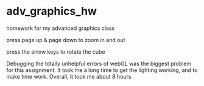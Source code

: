 adv_graphics_hw
===============

homework for my advanced graphics class



press page up & page down to zoom in and out

press the arrow keys to rotate the cube

Debugging the totally unhelpful errors of webGL was the biggest problem for this assignment.  It took me a long time to get the lighting working, and to make time work.  Overall, it took me about 8 hours
